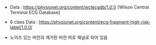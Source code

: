 - Data : https://physionet.org/content/wctecgdb/1.0.1/ [Wilson Central Terminal ECG Database]
- 6 class Data : https://physionet.org/content/ecg-fragment-high-risk-label/1.0.0/


- 노이즈 있는 버전과 제거한 버전 따로 채널로 되어 있음
